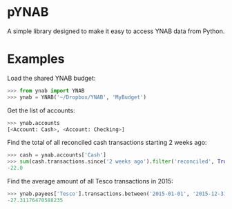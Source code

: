 # pYNAB

A simple library designed to make it easy to access YNAB data from Python.

# Examples

Load the shared YNAB budget:

```python
>>> from ynab import YNAB
>>> ynab = YNAB('~/Dropbox/YNAB', 'MyBudget')
```

Get the list of accounts:

```python
>>> ynab.accounts
[<Account: Cash>, <Account: Checking>]
```

Find the total of all reconciled cash transactions starting 2 weeks ago:

```python
>>> cash = ynab.accounts['Cash']
>>> sum(cash.transactions.since('2 weeks ago').filter('reconciled', True).amount)
-22.0
```

Find the average amount of all Tesco transactions in 2015:

```python
>>> ynab.payees['Tesco'].transactions.between('2015-01-01', '2015-12-31').amount.mean()
-27.31176470588235
```
